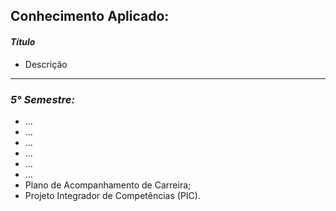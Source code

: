 ## **Conhecimento Aplicado:**

#### ***Título***
- Descrição

<hr>

### ***5° Semestre:***
- ...
- ...
- ...
- ...
- ...
- ...
- Plano de Acompanhamento de Carreira;
- Projeto Integrador de Competências (PIC).
